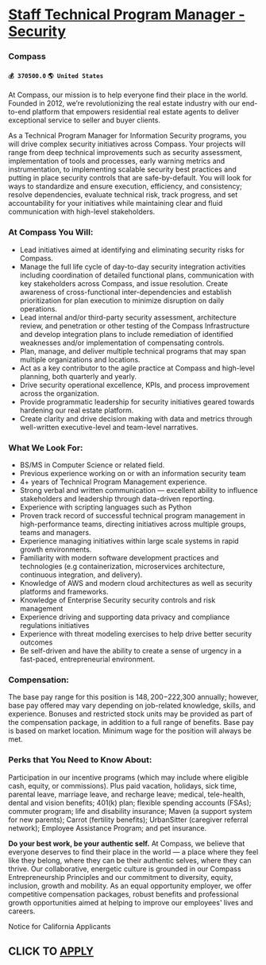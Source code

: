 # [Staff Technical Program Manager - Security](https://www.remotewlb.com/apply/staff-technical-program-manager-security-63356)  
### Compass  
#### `💰 370500.0` `🌎 United States`  

At Compass, our mission is to help everyone find their place in the world. Founded in 2012, we’re revolutionizing the real estate industry with our end-to-end platform that empowers residential real estate agents to deliver exceptional service to seller and buyer clients.

As a Technical Program Manager for Information Security programs, you will drive complex security initiatives across Compass. Your projects will range from deep technical improvements such as security assessment, implementation of tools and processes, early warning metrics and instrumentation, to implementing scalable security best practices and putting in place security controls that are safe-by-default. You will look for ways to standardize and ensure execution, efficiency, and consistency; resolve dependencies, evaluate technical risk, track progress, and set accountability for your initiatives while maintaining clear and fluid communication with high-level stakeholders.

### At Compass You Will:

  * Lead initiatives aimed at identifying and eliminating security risks for Compass.
  * Manage the full life cycle of day-to-day security integration activities including coordination of detailed functional plans, communication with key stakeholders across Compass, and issue resolution. Create awareness of cross-functional inter-dependencies and establish prioritization for plan execution to minimize disruption on daily operations.
  * Lead internal and/or third-party security assessment, architecture review, and penetration or other testing of the Compass Infrastructure and develop integration plans to include remediation of identified weaknesses and/or implementation of compensating controls.
  * Plan, manage, and deliver multiple technical programs that may span multiple organizations and locations.
  * Act as a key contributor to the agile practice at Compass and high-level planning, both quarterly and yearly.
  * Drive security operational excellence, KPIs, and process improvement across the organization.
  * Provide programmatic leadership for security initiatives geared towards hardening our real estate platform.
  * Create clarity and drive decision making with data and metrics through well-written executive-level and team-level narratives.

### What We Look For:

  * BS/MS in Computer Science or related field.
  * Previous experience working on or with an information security team
  * 4+ years of Technical Program Management experience.
  * Strong verbal and written communication — excellent ability to influence stakeholders and leadership through data-driven reporting.
  * Experience with scripting languages such as Python
  * Proven track record of successful technical program management in high-performance teams, directing initiatives across multiple groups, teams and managers.
  * Experience managing initiatives within large scale systems in rapid growth environments.
  * Familiarity with modern software development practices and technologies (e.g containerization, microservices architecture, continuous integration, and delivery).
  * Knowledge of AWS and modern cloud architectures as well as security platforms and frameworks.
  * Knowledge of Enterprise Security security controls and risk management
  * Experience driving and supporting data privacy and compliance regulations initiatives
  * Experience with threat modeling exercises to help drive better security outcomes
  * Be self-driven and have the ability to create a sense of urgency in a fast-paced, entrepreneurial environment.

### Compensation:

The base pay range for this position is $148,200-$222,300 annually; however, base pay offered may vary depending on job-related knowledge, skills, and experience. Bonuses and restricted stock units may be provided as part of the compensation package, in addition to a full range of benefits. Base pay is based on market location. Minimum wage for the position will always be met.

### Perks that You Need to Know About:

Participation in our incentive programs (which may include where eligible cash, equity, or commissions). Plus paid vacation, holidays, sick time, parental leave, marriage leave, and recharge leave; medical, tele-health, dental and vision benefits; 401(k) plan; flexible spending accounts (FSAs); commuter program; life and disability insurance; Maven (a support system for new parents); Carrot (fertility benefits); UrbanSitter (caregiver referral network); Employee Assistance Program; and pet insurance.

 **Do your best work, be your authentic self.** At Compass, we believe that everyone deserves to find their place in the world — a place where they feel like they belong, where they can be their authentic selves, where they can thrive. Our collaborative, energetic culture is grounded in our Compass Entrepreneurship Principles and our commitment to diversity, equity, inclusion, growth and mobility. As an equal opportunity employer, we offer competitive compensation packages, robust benefits and professional growth opportunities aimed at helping to improve our employees' lives and careers.

Notice for California Applicants

  
## CLICK TO [APPLY](https://www.remotewlb.com/apply/staff-technical-program-manager-security-63356)


